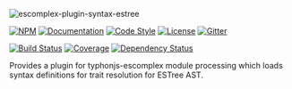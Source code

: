 ![escomplex-plugin-syntax-estree](https://i.imgur.com/fh5tRcl.png)

[![NPM](https://img.shields.io/npm/v/escomplex-plugin-syntax-estree.svg?label=npm)](https://www.npmjs.com/package/escomplex-plugin-syntax-estree)
[![Documentation](http://docs.typhonjs.io/typhonjs-node-escomplex/escomplex-plugin-syntax-estree/badge.svg)](http://docs.typhonjs.io/typhonjs-node-escomplex/escomplex-plugin-syntax-estree/)
[![Code Style](https://img.shields.io/badge/code%20style-allman-yellowgreen.svg?style=flat)](https://en.wikipedia.org/wiki/Indent_style#Allman_style)
[![License](https://img.shields.io/badge/license-MPLv2-yellowgreen.svg?style=flat)](https://github.com/typhonjs-node-escomplex/escomplex-plugin-syntax-estree/blob/master/LICENSE)
[![Gitter](https://img.shields.io/gitter/room/typhonjs/TyphonJS.svg)](https://gitter.im/typhonjs/TyphonJS)

[![Build Status](https://travis-ci.org/typhonjs-node-escomplex/escomplex-plugin-syntax-estree.svg?branch=master)](https://travis-ci.org/typhonjs-node-escomplex/escomplex-plugin-syntax-estree)
[![Coverage](https://img.shields.io/codecov/c/github/typhonjs-node-escomplex/escomplex-plugin-syntax-estree.svg)](https://codecov.io/github/typhonjs-node-escomplex/escomplex-plugin-syntax-estree)
[![Dependency Status](https://david-dm.org/typhonjs-node-escomplex/escomplex-plugin-syntax-estree/status.svg)](https://david-dm.org/typhonjs-node-escomplex/escomplex-plugin-syntax-estree)

Provides a plugin for typhonjs-escomplex module processing which loads syntax definitions for trait resolution for ESTree AST.
